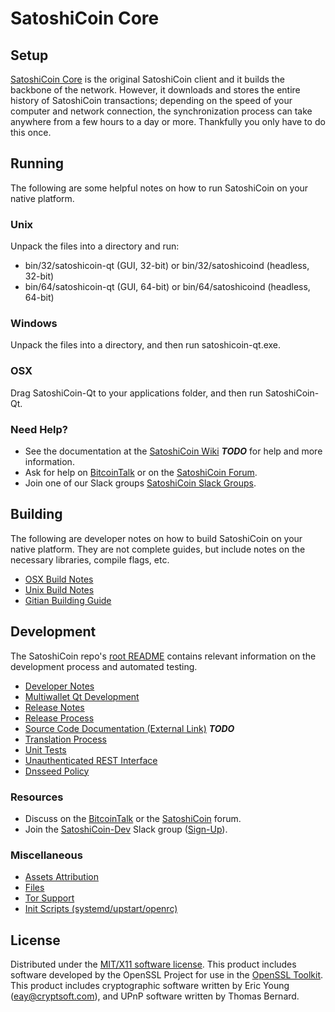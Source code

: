 SatoshiCoin Core
=====================

Setup
---------------------
[SatoshiCoin Core](http://satoshicoin.org/wallet) is the original SatoshiCoin client and it builds the backbone of the network. However, it downloads and stores the entire history of SatoshiCoin transactions; depending on the speed of your computer and network connection, the synchronization process can take anywhere from a few hours to a day or more. Thankfully you only have to do this once.

Running
---------------------
The following are some helpful notes on how to run SatoshiCoin on your native platform.

### Unix

Unpack the files into a directory and run:

- bin/32/satoshicoin-qt (GUI, 32-bit) or bin/32/satoshicoind (headless, 32-bit)
- bin/64/satoshicoin-qt (GUI, 64-bit) or bin/64/satoshicoind (headless, 64-bit)

### Windows

Unpack the files into a directory, and then run satoshicoin-qt.exe.

### OSX

Drag SatoshiCoin-Qt to your applications folder, and then run SatoshiCoin-Qt.

### Need Help?

* See the documentation at the [SatoshiCoin Wiki](https://en.bitcoin.it/wiki/Main_Page) ***TODO***
for help and more information.
* Ask for help on [BitcoinTalk](https://bitcointalk.org/index.php?topic=1262920.0) or on the [SatoshiCoin Forum](http://forum.satoshicoin.org/).
* Join one of our Slack groups [SatoshiCoin Slack Groups](https://satoshicoin.org/slack-logins/).

Building
---------------------
The following are developer notes on how to build SatoshiCoin on your native platform. They are not complete guides, but include notes on the necessary libraries, compile flags, etc.

- [OSX Build Notes](build-osx.md)
- [Unix Build Notes](build-unix.md)
- [Gitian Building Guide](gitian-building.md)

Development
---------------------
The SatoshiCoin repo's [root README](https://github.com/SatoshiCoin-Project/SatoshiCoin/blob/master/README.md) contains relevant information on the development process and automated testing.

- [Developer Notes](developer-notes.md)
- [Multiwallet Qt Development](multiwallet-qt.md)
- [Release Notes](release-notes.md)
- [Release Process](release-process.md)
- [Source Code Documentation (External Link)](https://dev.visucore.com/bitcoin/doxygen/) ***TODO***
- [Translation Process](translation_process.md)
- [Unit Tests](unit-tests.md)
- [Unauthenticated REST Interface](REST-interface.md)
- [Dnsseed Policy](dnsseed-policy.md)

### Resources

* Discuss on the [BitcoinTalk](https://bitcointalk.org/index.php?topic=1262920.0) or the [SatoshiCoin](http://forum.satoshicoin.org/) forum.
* Join the [SatoshiCoin-Dev](https://satoshicoin-dev.slack.com/) Slack group ([Sign-Up](https://satoshicoin-dev.herokuapp.com/)).

### Miscellaneous
- [Assets Attribution](assets-attribution.md)
- [Files](files.md)
- [Tor Support](tor.md)
- [Init Scripts (systemd/upstart/openrc)](init.md)

License
---------------------
Distributed under the [MIT/X11 software license](http://www.opensource.org/licenses/mit-license.php).
This product includes software developed by the OpenSSL Project for use in the [OpenSSL Toolkit](https://www.openssl.org/). This product includes
cryptographic software written by Eric Young ([eay@cryptsoft.com](mailto:eay@cryptsoft.com)), and UPnP software written by Thomas Bernard.
